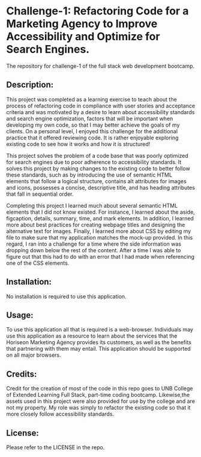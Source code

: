 # Challenge-1: Refactoring Code for a Marketing Agency to Improve Accessibility and Optimize for Search Engines.
The repository for challenge-1 of the full stack web development bootcamp.

## Description:
This project was completed as a learning exercise to teach about the process of refactoring code in compliance with user stories and acceptance criteria and was motivated by a desire to learn about accessibility standards and search engine optimization, factors that will be important when developing my own code, so that I may better achieve the goals of my clients. On a personal level, I enjoyed this challenge for the additional practice that it offered reviewing code. It is rather enjoyable exploring existing code to see how it works and how it is structured!

This project solves the problem of a code base that was poorly optimized for search engines due to poor adherence to accessibility standards. It solves this project by making changes to the existing code to better follow these standards, such as by introducing the use of semantic HTML elements that follow a logical structure, contains alt attributes for images and icons, possesses a concise, descriptive title, and has heading attributes that fall in sequential order.

Completing this project I learned much about several semantic HTML elements that I did not know existed. For instance, I learned about the aside, figcaption, details, summary, time, and mark elements. In addition, I learned more about best practices for creating webpage titles and designing the alternative text for images. Finally, I learned more about CSS by editing my file to make sure that my application matches the mock-up provided. In this regard, I ran into a challenge for a time where the side information was dropping down below the rest of the content. After a time I was able to figure out that this had to do with an error that I had made when referencing one of the CSS elements.

## Installation:
No installation is required to use this application.

## Usage:
To use this application all that is required is a web-browser. Individuals may use this application as a resource to learn about the services that the Horiseon Marketing Agency provides its customers, as well as the benefits that partnering with them may entail. This application should be supported on all major browsers.

## Credits:
Credit for the creation of most of the code in this repo goes to UNB College of Extended Learning Full Stack, part-time coding bootcamp.
Likewise,the assets used in this project were also provided for use by the college and are not my property. My role was simply to refactor the existing code so that it more closely follow accessibility standards.  

## License:
Please refer to the LICENSE in the repo.
